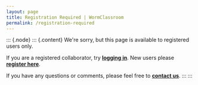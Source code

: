 ```yaml
---
layout: page
title: Registration Required | WormClassroom
permalink: /registration-required
---
```

::: {.node}
::: {.content}
We\'re sorry, but this page is available to registered users only.

If you are a registered collaborator, try **[logging
in](http://microscopy.wisc.edu/user)**. New users please **[register
here](http://microscopy.wisc.edu/user/register)**.

If you have any questions or comments, please feel free to **[contact
us](http://microscopy.wisc.edu/contact)**.
:::
:::

